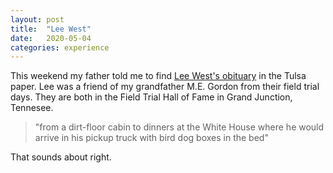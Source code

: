 ```yaml
---
layout: post
title:  "Lee West"
date:   2020-05-04
categories: experience
---
```


This weekend my father told me to find [Lee West's obituary](https://www.tulsaworld.com/obituaries/localobituaries/hon-lee-r-west/article_24196a7e-902b-5f11-9272-039f2a5f6e1d.html) in the Tulsa paper. Lee was a friend of my grandfather M.E. Gordon from their field trial days. They are both in the Field Trial Hall of Fame in Grand Junction, Tennesee.

> "from a dirt-floor cabin to dinners at the White House where he would arrive in his pickup truck with bird dog boxes in the bed"

That sounds about right.

